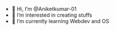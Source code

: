 - 👋 Hi, I’m @Aniketkumar-01
- 👀 I’m interested in creating stuffs
- 🌱 I’m currently learning Webdev and OS

<!---
Aniketkumar-01/Aniketkumar-01 is a ✨ special ✨ repository because its `README.md` (this file) appears on your GitHub profile.
You can click the Preview link to take a look at your changes.
--->
